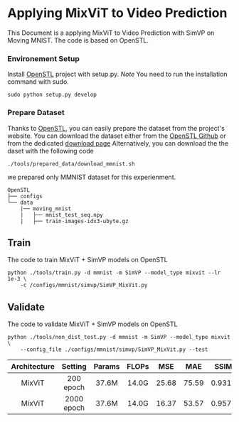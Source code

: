 # Applying MixViT to Video Prediction
This Document is a applying MixViT to Video Prediction with SimVP on Moving MNIST. The code is based on OpenSTL.

### Environement Setup
Install [OpenSTL](https://github.com/chengtan9907/OpenSTL) project with setup.py. _Note_ You need to run the installation command with sudo.
```shell
sudo python setup.py develop
```

### Prepare Dataset
Thanks to [OpenSTL](https://github.com/chengtan9907/OpenSTL/blob/OpenSTL-Lightning/docs/en/install.md), you can easily prepare the dataset from the project's website. You can download the dataset either from the [OpenSTL Github](https://github.com/chengtan9907/OpenSTL) or from the dedicated [download page](https://www.cs.toronto.edu/~nitish/unsupervised_video/) Alternatively, you can download the the daset with the following code

```shell
./tools/prepared_data/download_mmnist.sh
```

we prepared only MMNIST dataset for this experienment.

```
OpenSTL
├── configs
└── data
    |── moving_mnist
    |   ├── mnist_test_seq.npy
    |   ├── train-images-idx3-ubyte.gz
```

## Train
The code to train MixViT + SimVP models on OpenSTL
```shell
python ./tools/train.py -d mmnist -m SimVP --model_type mixvit --lr 1e-3 \
    -c /configs/mmnist/simvp/SimVP_MixVit.py
```

## Validate
The code to validate MixViT + SimVP models on OpenSTL
```shell
python ./tools/non_dist_test.py -d mmnist -m SimVP --model_type mixvit \
    --config_file ./configs/mmnist/simvp/SimVP_MixVit.py --test 
```

    
| Architecture |   Setting  | Params | FLOPs |  MSE  |  MAE  |  SSIM  |  PSNR | Download |
| :----------: | :--------: | :----: | :---: | :---: | :---: | :----: | :---: | :------: |
|   MixViT     |  200 epoch |  37.6M | 14.0G | 25.68 | 75.59 | 0.9317 | 38.38 |          |
|   MixViT     | 2000 epoch |  37.6M | 14.0G | 16.37 | 53.57 | 0.9579 | 39.26 |          |
